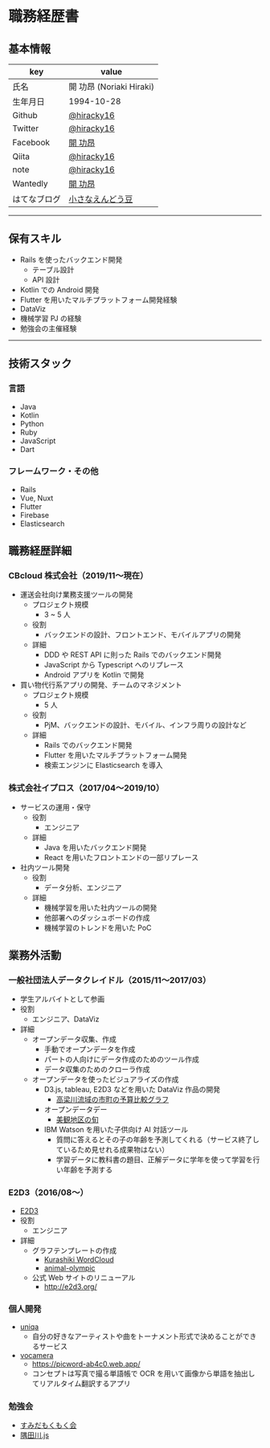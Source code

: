 # 職務経歴書

## 基本情報

| key          | value                                                              |
| ------------ | ------------------------------------------------------------------ |
| 氏名         | 開 功昂 (Noriaki Hiraki)                                           |
| 生年月日     | 1994-10-28                                                         |
| Github       | [@hiracky16](https://github.com/hiracky16)                         |
| Twitter      | [@hiracky16](https://twitter.com/hiracky16)                        |
| Facebook     | [開 功昂](https://www.facebook.com/noriaki.hiraki/)                |
| Qiita        | [@hiracky16](https://qiita.com/hiracky16)                          |
| note         | [@hiracky16](https://note.com/hiracky16)                           |
| Wantedly     | [開 功昂](https://www.wantedly.com/users/17916993?profile_v1=true) |
| はてなブログ | [小さなえんどう豆](https://h-piiice16.hatenablog.com/)             |

---

## 保有スキル

- Rails を使ったバックエンド開発
  - テーブル設計
  - API 設計
- Kotlin での Android 開発
- Flutter を用いたマルチプラットフォーム開発経験
- DataViz
- 機械学習 PJ の経験
- 勉強会の主催経験

---

## 技術スタック

### 言語

- Java
- Kotlin
- Python
- Ruby
- JavaScript
- Dart

### フレームワーク・その他

- Rails
- Vue, Nuxt
- Flutter
- Firebase
- Elasticsearch

## 職務経歴詳細

### CBcloud 株式会社（2019/11〜現在）

- 運送会社向け業務支援ツールの開発
  - プロジェクト規模
    - 3 ~ 5 人
  - 役割
    - バックエンドの設計、フロントエンド、モバイルアプリの開発
  - 詳細
    - DDD や REST API に則った Rails でのバックエンド開発
    - JavaScript から Typescript へのリプレース
    - Android アプリを Kotlin で開発
- 買い物代行系アプリの開発、チームのマネジメント
  - プロジェクト規模
    - 5 人
  - 役割
    - PjM、バックエンドの設計、モバイル、インフラ周りの設計など
  - 詳細
    - Rails でのバックエンド開発
    - Flutter を用いたマルチプラットフォーム開発
    - 検索エンジンに Elasticsearch を導入

### 株式会社イプロス（2017/04〜2019/10）

- サービスの運用・保守
  - 役割
    - エンジニア
  - 詳細
    - Java を用いたバックエンド開発
    - React を用いたフロントエンドの一部リプレース
- 社内ツール開発
  - 役割
    - データ分析、エンジニア
  - 詳細
    - 機械学習を用いた社内ツールの開発
    - 他部署へのダッシュボードの作成
    - 機械学習のトレンドを用いた PoC

## 業務外活動

### 一般社団法人データクレイドル（2015/11〜2017/03）

- 学生アルバイトとして参画
- 役割
  - エンジニア、DataViz
- 詳細
  - オープンデータ収集、作成
    - 手動でオープンデータを作成
    - パートの人向けにデータ作成のためのツール作成
    - データ収集のためのクローラ作成
  - オープンデータを使ったビジュアライズの作成
    - D3.js, tableau, E2D3 などを用いた DataViz 作品の開発
      - [高梁川流域の市町の予算比較グラフ](http://hiracky16.github.io/takahashi_yosan/)
    - オープンデータデー
      - [美観地区の旬](https://hiracky16.github.io/2016-0305-IODD/#/)
    - IBM Watson を用いた子供向け AI 対話ツール
      - 質問に答えるとその子の年齢を予測してくれる（サービス終了しているため見せれる成果物はない）
      - 学習データに教科書の題目、正解データに学年を使って学習を行い年齢を予測する

### E2D3（2016/08〜）

- [E2D3](http://e2d3.org/)
- 役割
  - エンジニア
- 詳細
  - グラフテンプレートの作成
    - [Kurashiki WordCloud](https://a.e2d3.org/chart.html#kurashiki_wordcloud!js!csv)
    - [animal-olympic](https://a.e2d3.org/chart.html#animal-olympic-2!js!csv)
  - 公式 Web サイトのリニューアル
    - http://e2d3.org/

### 個人開発

- [uniqa](https://www.uniqa.site/)
  - 自分の好きなアーティストや曲をトーナメント形式で決めることができるサービス
- [vocamera](https://github.com/hiracky16/vocamera)
  - https://picword-ab4c0.web.app/
  - コンセプトは写真で撮る単語帳で OCR を用いて画像から単語を抽出してリアルタイム翻訳するアプリ

### 勉強会

- [すみだもくもく会](https://sumida-mokumoku.connpass.com/)
- [隅田川.js](https://sumidagawajs.connpass.com/)
